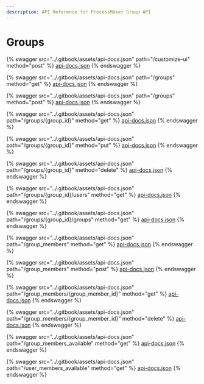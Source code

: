 ```yaml
---
description: API Reference for ProcessMaker Group API
---
```


# Groups

{% swagger src="../.gitbook/assets/api-docs.json" path="/customize-ui" method="post" %}
[api-docs.json](../.gitbook/assets/api-docs.json)
{% endswagger %}

{% swagger src="../.gitbook/assets/api-docs.json" path="/groups" method="get" %}
[api-docs.json](../.gitbook/assets/api-docs.json)
{% endswagger %}

{% swagger src="../.gitbook/assets/api-docs.json" path="/groups" method="post" %}
[api-docs.json](../.gitbook/assets/api-docs.json)
{% endswagger %}

{% swagger src="../.gitbook/assets/api-docs.json" path="/groups/{group_id}" method="get" %}
[api-docs.json](../.gitbook/assets/api-docs.json)
{% endswagger %}

{% swagger src="../.gitbook/assets/api-docs.json" path="/groups/{group_id}" method="put" %}
[api-docs.json](../.gitbook/assets/api-docs.json)
{% endswagger %}

{% swagger src="../.gitbook/assets/api-docs.json" path="/groups/{group_id}" method="delete" %}
[api-docs.json](../.gitbook/assets/api-docs.json)
{% endswagger %}

{% swagger src="../.gitbook/assets/api-docs.json" path="/groups/{group_id}/users" method="get" %}
[api-docs.json](../.gitbook/assets/api-docs.json)
{% endswagger %}

{% swagger src="../.gitbook/assets/api-docs.json" path="/groups/{group_id}/groups" method="get" %}
[api-docs.json](../.gitbook/assets/api-docs.json)
{% endswagger %}

{% swagger src="../.gitbook/assets/api-docs.json" path="/group_members" method="get" %}
[api-docs.json](../.gitbook/assets/api-docs.json)
{% endswagger %}

{% swagger src="../.gitbook/assets/api-docs.json" path="/group_members" method="post" %}
[api-docs.json](../.gitbook/assets/api-docs.json)
{% endswagger %}

{% swagger src="../.gitbook/assets/api-docs.json" path="/group_members/{group_member_id}" method="get" %}
[api-docs.json](../.gitbook/assets/api-docs.json)
{% endswagger %}

{% swagger src="../.gitbook/assets/api-docs.json" path="/group_members/{group_member_id}" method="delete" %}
[api-docs.json](../.gitbook/assets/api-docs.json)
{% endswagger %}

{% swagger src="../.gitbook/assets/api-docs.json" path="/group_members_available" method="get" %}
[api-docs.json](../.gitbook/assets/api-docs.json)
{% endswagger %}

{% swagger src="../.gitbook/assets/api-docs.json" path="/user_members_available" method="get" %}
[api-docs.json](../.gitbook/assets/api-docs.json)
{% endswagger %}
